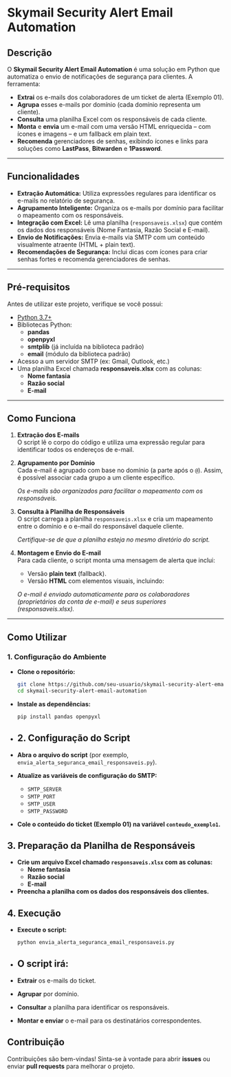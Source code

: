 # Skymail Security Alert Email Automation


## **Descrição**

O **Skymail Security Alert Email Automation** é uma solução em Python que automatiza o envio de notificações de segurança para clientes. A ferramenta:

- **Extrai** os e-mails dos colaboradores de um ticket de alerta (Exemplo 01).
- **Agrupa** esses e-mails por domínio (cada domínio representa um cliente).
- **Consulta** uma planilha Excel com os responsáveis de cada cliente.
- **Monta** e **envia** um e-mail com uma versão HTML enriquecida – com ícones e imagens – e um fallback em plain text.
- **Recomenda** gerenciadores de senhas, exibindo ícones e links para soluções como **LastPass**, **Bitwarden** e **1Password**.

---

## **Funcionalidades**

- **Extração Automática:** Utiliza expressões regulares para identificar os e-mails no relatório de segurança.
- **Agrupamento Inteligente:** Organiza os e-mails por domínio para facilitar o mapeamento com os responsáveis.
- **Integração com Excel:** Lê uma planilha (`responsaveis.xlsx`) que contém os dados dos responsáveis (Nome Fantasia, Razão Social e E-mail).
- **Envio de Notificações:** Envia e-mails via SMTP com um conteúdo visualmente atraente (HTML + plain text).
- **Recomendações de Segurança:** Inclui dicas com ícones para criar senhas fortes e recomenda gerenciadores de senhas.

---

## **Pré-requisitos**

Antes de utilizar este projeto, verifique se você possui:

- [Python 3.7+](https://www.python.org/downloads/)
- Bibliotecas Python:
  - **pandas**
  - **openpyxl**
  - **smtplib** (já incluída na biblioteca padrão)
  - **email** (módulo da biblioteca padrão)
- Acesso a um servidor SMTP (ex: Gmail, Outlook, etc.)
- Uma planilha Excel chamada **responsaveis.xlsx** com as colunas:
  - **Nome fantasia**
  - **Razão social**
  - **E-mail**

---

## **Como Funciona**

1. **Extração dos E-mails**  
   O script lê o corpo do código e utiliza uma expressão regular para identificar todos os endereços de e-mail.

2. **Agrupamento por Domínio**  
   Cada e-mail é agrupado com base no domínio (a parte após o `@`). Assim, é possível associar cada grupo a um cliente específico.
 
   *Os e-mails são organizados para facilitar o mapeamento com os responsáveis.*

3. **Consulta à Planilha de Responsáveis**  
   O script carrega a planilha `responsaveis.xlsx` e cria um mapeamento entre o domínio e o e-mail do responsável daquele cliente.

   *Certifique-se de que a planilha esteja no mesmo diretório do script.*

4. **Montagem e Envio do E-mail**  
   Para cada cliente, o script monta uma mensagem de alerta que inclui:
   - Versão **plain text** (fallback).
   - Versão **HTML** com elementos visuais, incluindo:
   
   *O e-mail é enviado automaticamente para os colaboradores (proprietários da conta de e-mail) e seus superiores (responsaveis.xlsx).*

---

## **Como Utilizar**

### **1. Configuração do Ambiente**

- **Clone o repositório:**

  ```bash
  git clone https://github.com/seu-usuario/skymail-security-alert-email-automation.git
  cd skymail-security-alert-email-automation
  
- **Instale as dependências:**

  ```bash
  pip install pandas openpyxl

 - ## 2. Configuração do Script

- **Abra o arquivo do script** (por exemplo, `envia_alerta_seguranca_email_responsaveis.py`).
- **Atualize as variáveis de configuração do SMTP:**
  - `SMTP_SERVER`
  - `SMTP_PORT`
  - `SMTP_USER`
  - `SMTP_PASSWORD`
- **Cole o conteúdo do ticket (Exemplo 01) na variável `conteudo_exemplo1`.**

## 3. Preparação da Planilha de Responsáveis

- **Crie um arquivo Excel chamado `responsaveis.xlsx` com as colunas:**
  - **Nome fantasia**
  - **Razão social**
  - **E-mail**
- **Preencha a planilha com os dados dos responsáveis dos clientes.**

## 4. Execução

- **Execute o script:**

  ```bash
  python envia_alerta_seguranca_email_responsaveis.py
- ## O script irá:

- **Extrair** os e-mails do ticket.
- **Agrupar** por domínio.
- **Consultar** a planilha para identificar os responsáveis.
- **Montar e enviar** o e-mail para os destinatários correspondentes.

## Contribuição

Contribuições são bem-vindas! Sinta-se à vontade para abrir **issues** ou enviar **pull requests** para melhorar o projeto.
